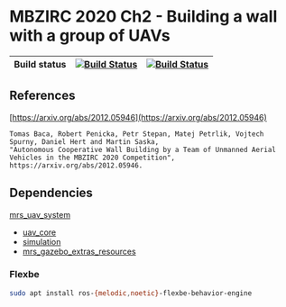 # MBZIRC 2020 Ch2 - Building a wall with a group of UAVs

| Build status | [![Build Status](https://github.com/ctu-mrs/mbzirc_2020_wall_building/workflows/Melodic/badge.svg)](https://github.com/ctu-mrs/mbzirc_2020_wall_building/actions) | [![Build Status](https://github.com/ctu-mrs/mbzirc_2020_wall_building/workflows/Noetic/badge.svg)](https://github.com/ctu-mrs/mbzirc_2020_wall_building/actions) |
|--------------|-------------------------------------------------------------------------------------------------------------------------------------------------------------------|------------------------------------------------------------------------------------------------------------------------------------------------------------------|

## References

[https://arxiv.org/abs/2012.05946](https://arxiv.org/abs/2012.05946)
```
Tomas Baca, Robert Penicka, Petr Stepan, Matej Petrlik, Vojtech Spurny, Daniel Hert and Martin Saska,
"Autonomous Cooperative Wall Building by a Team of Unmanned Aerial Vehicles in the MBZIRC 2020 Competition",
https://arxiv.org/abs/2012.05946.
```

## Dependencies

[mrs_uav_system](http://github.com:ctu-mrs/mrs_uav_system)
  * [uav_core](http://github.com:ctu-mrs/uav_core)
  * [simulation](http://github.com:ctu-mrs/simulation)
  * [mrs_gazebo_extras_resources](http://github.com:ctu-mrs/mrs_gazebo_extras_resources)

### Flexbe

```bash
sudo apt install ros-{melodic,noetic}-flexbe-behavior-engine
```

